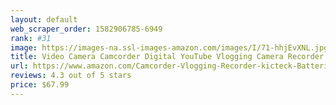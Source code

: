 ```yaml
---
layout: default 
﻿web_scraper_order: 1582906785-6949
rank: #31
image: https://images-na.ssl-images-amazon.com/images/I/71-hhjEvXNL.jpg
title: Video Camera Camcorder Digital YouTube Vlogging Camera Recorder kicteck Full HD 1080P…
url: https://www.amazon.com/Camcorder-Vlogging-Recorder-kicteck-Batteries/dp/B07MY3R7R9/ref=zg_mw_photo_31?_encoding=UTF8&psc=1&refRID=C6DA0XF7JAQBJB1KF3C0
reviews: 4.3 out of 5 stars
price: $67.99 
---
```

